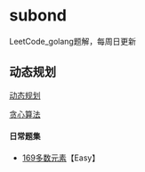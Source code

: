 # subond
LeetCode_golang题解，每周日更新

## 动态规划

[动态规划](dp.md)

[贪心算法](Greedy.md)





#### 日常题集

- [169多数元素](notebook/169.md)【Easy】